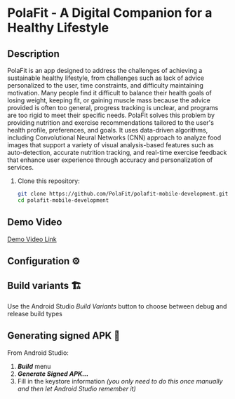 # **PolaFit - A Digital Companion for a Healthy Lifestyle**

## **Description**  
PolaFit is an app designed to address the challenges of achieving a sustainable healthy lifestyle, from challenges such as lack of advice personalized to the user, time constraints, and difficulty maintaining motivation. Many people find it difficult to balance their health goals of losing weight, keeping fit, or gaining muscle mass because the advice provided is often too general, progress tracking is unclear, and programs are too rigid to meet their specific needs. PolaFit solves this problem by providing nutrition and exercise recommendations tailored to the user's health profile, preferences, and goals. It uses data-driven algorithms, including Convolutional Neural Networks (CNN) approach to analyze food images that support a variety of visual analysis-based features such as auto-detection, accurate nutrition tracking, and real-time exercise feedback that enhance user experience through accuracy and personalization of services.

1. Clone this repository:
   ```bash
   git clone https://github.com/PolaFit/polafit-mobile-development.git
   cd polafit-mobile-development


## Demo Video
[Demo Video Link](https://drive.google.com/file/d/1A2B3C4D5E6F7G8H9I/view)

## Configuration ⚙️

## Build variants 🏗️
Use the Android Studio *Build Variants* button to choose between debug and release build types

## Generating signed APK 📱
From Android Studio:
1. ***Build*** menu
2. ***Generate Signed APK...***
3. Fill in the keystore information *(you only need to do this once manually and then let Android Studio remember it)*


